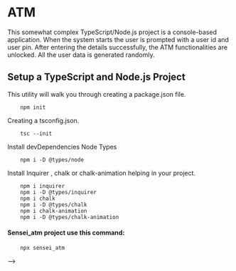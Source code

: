 # ATM

This somewhat complex TypeScript/Node.js project is a console-based application. When the system starts the user is prompted with a user id and user pin. After entering the details successfully, the ATM functionalities are unlocked. All the user data is generated randomly. 


## Setup a TypeScript and Node.js Project

This utility will walk you through creating a package.json file.

        npm init

Creating a tsconfig.json.

        tsc --init

Install devDependencies Node Types

        npm i -D @types/node

Install Inquirer , chalk or chalk-animation helping in your project.

        npm i inquirer
        npm i -D @types/inquirer
        npm i chalk
        npm i -D @types/chalk
        npm i chalk-animation
        npm i -D @types/chalk-animation

#### Sensei_atm project use this command:

        npx sensei_atm

 -->